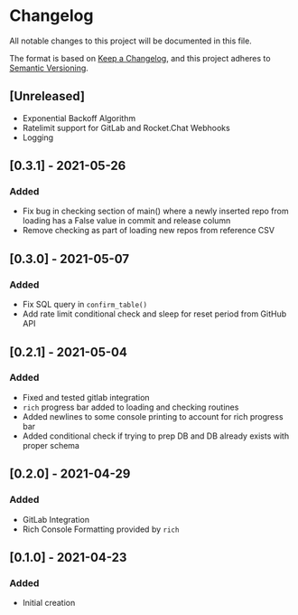 # Changelog

All notable changes to this project will be documented in this file.

The format is based on [Keep a Changelog](https://keepachangelog.com/en/1.0.0/),
and this project adheres to [Semantic Versioning](https://semver.org/spec/v2.0.0.html).

## [Unreleased]

- Exponential Backoff Algorithm
- Ratelimit support for GitLab and Rocket.Chat Webhooks
- Logging

## [0.3.1] - 2021-05-26

### Added

- Fix bug in checking section of main() where a newly inserted repo from loading has a False value in commit and release column
- Remove checking as part of loading new repos from reference CSV

## [0.3.0] - 2021-05-07

### Added

- Fix SQL query in `confirm_table()`
- Add rate limit conditional check and sleep for reset period from GitHub API

## [0.2.1] - 2021-05-04

### Added

- Fixed and tested gitlab integration
- `rich` progress bar added to loading and checking routines
- Added newlines to some console printing to account for rich progress bar
- Added conditional check if trying to prep DB and DB already exists with proper schema

## [0.2.0] - 2021-04-29

### Added

- GitLab Integration
- Rich Console Formatting provided by `rich`

## [0.1.0] - 2021-04-23

### Added

- Initial creation
